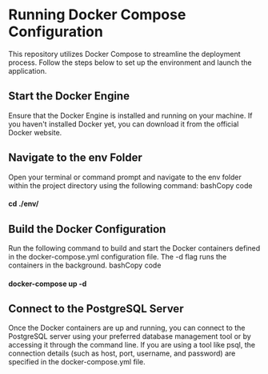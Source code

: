 # Running Docker Compose Configuration
This repository utilizes Docker Compose to streamline the deployment process. Follow the steps below to set up the environment and launch the application.
## Start the Docker Engine
Ensure that the Docker Engine is installed and running on your machine. If you haven't installed Docker yet, you can download it from the official Docker website.
## Navigate to the env Folder
Open your terminal or command prompt and navigate to the env folder within the project directory using the following command:
bashCopy code
#### cd ./env/ 
## Build the Docker Configuration
Run the following command to build and start the Docker containers defined in the docker-compose.yml configuration file. The -d flag runs the containers in the background.
bashCopy code
#### docker-compose up -d 
## Connect to the PostgreSQL Server
Once the Docker containers are up and running, you can connect to the PostgreSQL server using your preferred database management tool or by accessing it through the command line. If you are using a tool like psql, the connection details (such as host, port, username, and password) are specified in the docker-compose.yml file.

